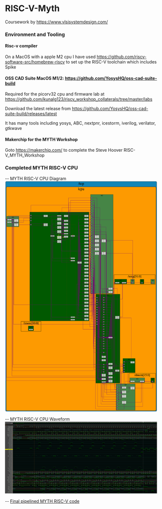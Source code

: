 # RISC-V-Myth
Coursework by https://www.vlsisystemdesign.com/

### Environment and Tooling

#### Risc-v compiler
On a MacOS with a apple M2 cpu I have used https://github.com/riscv-software-src/homebrew-riscv to set up the RISC-V toolchain which includes Spike

#### OSS CAD Suite MacOS M1/2: https://github.com/YosysHQ/oss-cad-suite-build
Required for the picorv32 cpu and firmware lab at https://github.com/kunalg123/riscv_workshop_collaterals/tree/master/labs

Download the latest release from https://github.com/YosysHQ/oss-cad-suite-build/releases/latest

It has many tools including yosys, ABC, nextpnr, icestorm, iverilog, verilator, gtkwave

#### Makerchip for the MYTH Workshop
Goto https://makerchip.com/ to complete the Steve Hoover RISC-V_MYTH_Workshop

### Completed MYTH RISC-V CPU

-- MYTH RISC-V CPU Diagram
![image](./images/Complete_MYTH_RISC-V_CPU_diagram.png)

-- MYTH RISC-V CPU Waveform
![image](./images/Complete_MYTH_RISC-V_CPU_waveform.png)

-- [Final pipelined MYTH RISC-V code](https://github.com/davidbroughsmyth/RISC-V-Myth/blob/main/lab7_pipelined-and-finished_riscv/Complete_MYTH_RISC-V_CPU.v)
